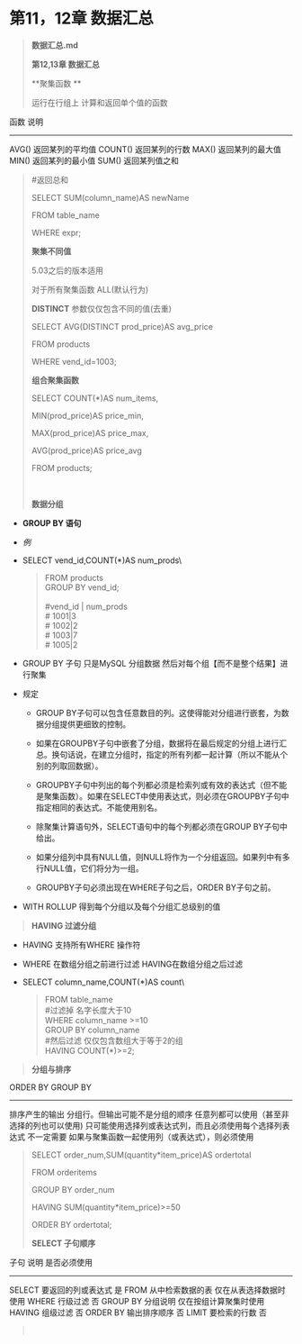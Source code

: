 # 第11，12章 数据汇总



> **数据汇总.md**
>
> **第12,13章 数据汇总**
>
> **聚集函数 **
>
> 运行在行组上 计算和返回单个值的函数

  函数      说明

--------- ------------------

  AVG()     返回某列的平均值
  COUNT()   返回某列的行数
  MAX()     返回某列的最大值
  MIN()     返回某列的最小值
  SUM()     返回某列值之和

> \#返回总和
>
> SELECT SUM(column\_name)AS newName
>
> FROM table\_name
>
> WHERE expr;
>
> **聚集不同值**
>
> 5.03之后的版本适用
>
> 对于所有聚集函数 ALL(默认行为)
>
> **DISTINCT** 参数仅仅包含不同的值(去重)
>
> SELECT AVG(DISTINCT prod\_price)AS avg\_price
>
> FROM products
>
> WHERE vend\_id=1003;
>
> **组合聚集函数**
>
> SELECT COUNT(\*)AS num\_items,
>
> MIN(prod\_price)AS price\_min,
>
> MAX(prod\_price)AS price\_max,
>
> AVG(prod\_price)AS price\_avg
>
> FROM products;
>
>  
>
> **数据分组**

- **GROUP BY 语句**

- *例*

- SELECT vend\_id,COUNT(\*)AS num\_prods\

  > FROM products\
  > GROUP BY vend\_id;\
  > \
  > \#vend\_id \| num\_prods\
  > \# 1001\|3\
  > \# 1002\|2\
  > \# 1003\|7\
  > \# 1005\|2

- GROUP BY 子句 只是MySQL 分组数据 然后对每个组【而不是整个结果】进行聚集

- 规定

  -   GROUP BY子句可以包含任意数目的列。这使得能对分组进行嵌套，为数据分组提供更细致的控制。

  -   如果在GROUPBY子句中嵌套了分组，数据将在最后规定的分组上进行汇总。换句话说，在建立分组时，指定的所有列都一起计算（所以不能从个别的列取回数据）。

  -   GROUPBY子句中列出的每个列都必须是检索列或有效的表达式（但不能是聚集函数）。如果在SELECT中使用表达式，则必须在GROUPBY子句中指定相同的表达式。不能使用别名。

  -   除聚集计算语句外，SELECT语句中的每个列都必须在GROUP BY子句中给出。

  -   如果分组列中具有NULL值，则NULL将作为一个分组返回。如果列中有多行NULL值，它们将分为一组。

  -   GROUPBY子句必须出现在WHERE子句之后，ORDER BY子句之前。

- WITH ROLLUP 得到每个分组以及每个分组汇总级别的值

> **HAVING 过滤分组**

- HAVING 支持所有WHERE 操作符

- WHERE 在数组分组之前进行过滤 HAVING在数组分组之后过滤

- SELECT column\_name,COUNT(\*)AS count\

  > FROM table\_name\
  > \#过滤掉 名字长度大于10\
  > WHERE column\_name \>=10\
  > GROUP BY column\_name\
  > \#然后过滤 仅仅包含数组大于等于2的组\
  > HAVING COUNT(\*)\>=2;

> **分组与排序**

  ORDER BY                                      GROUP BY

--------------------------------------------- ----------------------------------------------------------

  排序产生的输出                                分组行。但输出可能不是分组的顺序
  任意列都可以使用（甚至非选择的列也可以使用)   只可能使用选择列或表达式列，而且必须使用每个选择列表达式
  不一定需要                                    如果与聚集函数一起使用列（或表达式），则必须使用

> SELECT order\_num,SUM(quantity\*item\_price)AS ordertotal
>
> FROM orderitems
>
> GROUP BY order\_num
>
> HAVING SUM(quantity\*item\_price)\>=50
>
> ORDER BY ordertotal;
>
> **SELECT 子句顺序**

  子句       说明                 是否必须使用

---------- -------------------- ------------------------

  SELECT     要返回的列或表达式   是
  FROM       从中检索数据的表     仅在从表选择数据时使用
  WHERE      行级过滤             否
  GROUP BY   分组说明             仅在按组计算聚集时使用
  HAVING     组级过滤             否
  ORDER BY   输出排序顺序         否
  LIMIT      要检索的行数         否

>  